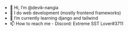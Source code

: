 - 👋 Hi, I’m @devik-nangia
- 👀 I do web development (mostly frontend frameworks)
- 🌱 I’m currently learning django and tailwind
- 📫 How to reach me - Discord: Extreme SST Lover#3711
